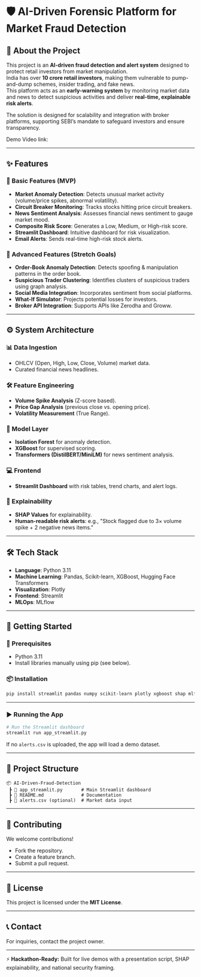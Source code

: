 # 🛡️ AI-Driven Forensic Platform for Market Fraud Detection

## 📖 About the Project
This project is an **AI-driven fraud detection and alert system** designed to protect retail investors from market manipulation.  
India has over **10 crore retail investors**, making them vulnerable to pump-and-dump schemes, insider trading, and fake news.  
This platform acts as an **early-warning system** by monitoring market data and news to detect suspicious activities and deliver **real-time, explainable risk alerts**.

The solution is designed for scalability and integration with broker platforms, supporting SEBI’s mandate to safeguard investors and ensure transparency.

Demo Video link: 

---

## ✨ Features

### 🔹 Basic Features (MVP)
- **Market Anomaly Detection**: Detects unusual market activity (volume/price spikes, abnormal volatility).
- **Circuit Breaker Monitoring**: Tracks stocks hitting price circuit breakers.
- **News Sentiment Analysis**: Assesses financial news sentiment to gauge market mood.
- **Composite Risk Score**: Generates a Low, Medium, or High-risk score.
- **Streamlit Dashboard**: Intuitive dashboard for risk visualization.
- **Email Alerts**: Sends real-time high-risk stock alerts.

### 🔹 Advanced Features (Stretch Goals)
- **Order-Book Anomaly Detection**: Detects spoofing & manipulation patterns in the order book.
- **Suspicious Trader Clustering**: Identifies clusters of suspicious traders using graph analysis.
- **Social Media Integration**: Incorporates sentiment from social platforms.
- **What-If Simulator**: Projects potential losses for investors.
- **Broker API Integration**: Supports APIs like Zerodha and Groww.

---

## ⚙️ System Architecture

### 📊 Data Ingestion
- OHLCV (Open, High, Low, Close, Volume) market data.
- Curated financial news headlines.

### 🛠️ Feature Engineering
- **Volume Spike Analysis** (Z-score based).
- **Price Gap Analysis** (previous close vs. opening price).
- **Volatility Measurement** (True Range).

### 🧠 Model Layer
- **Isolation Forest** for anomaly detection.
- **XGBoost** for supervised scoring.
- **Transformers (DistilBERT/MiniLM)** for news sentiment analysis.

### 💻 Frontend
- **Streamlit Dashboard** with risk tables, trend charts, and alert logs.

### 🧩 Explainability
- **SHAP Values** for explainability.
- **Human-readable risk alerts**: e.g., "Stock flagged due to 3× volume spike + 2 negative news items."

---

## 🛠️ Tech Stack
- **Language**: Python 3.11
- **Machine Learning**: Pandas, Scikit-learn, XGBoost, Hugging Face Transformers
- **Visualization**: Plotly
- **Frontend**: Streamlit
- **MLOps**: MLflow

---

## 🚀 Getting Started

### 🔑 Prerequisites
- Python 3.11
- Install libraries manually using pip (see below).

### 📦 Installation

```bash
pip install streamlit pandas numpy scikit-learn plotly xgboost shap mlflow
```

---

### ▶️ Running the App

```bash
# Run the Streamlit dashboard
streamlit run app_streamlit.py
```

If no `alerts.csv` is uploaded, the app will load a demo dataset.

---

## 📂 Project Structure

```
📦 AI-Driven-Fraud-Detection
 ┣ 📜 app_streamlit.py       # Main Streamlit dashboard
 ┣ 📜 README.md              # Documentation
 ┣ 📜 alerts.csv (optional)  # Market data input
```

---

## 🤝 Contributing
We welcome contributions!  
- Fork the repository.
- Create a feature branch.
- Submit a pull request.

---

## 📄 License
This project is licensed under the **MIT License**.

---

## 📞 Contact
For inquiries, contact the project owner.

---

⚡ **Hackathon-Ready:** Built for live demos with a presentation script, SHAP explainability, and national security framing.
